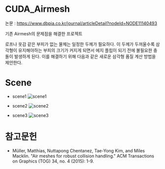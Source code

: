 # CUDA_Airmesh

논문 : https://www.dbpia.co.kr/journal/articleDetail?nodeId=NODE11140493

기존 Airmesh의 문제점을 해결한 프로젝트

로프나 옷감 같은 부피가 없는 물체는 일정한 두께가 필요하다. 
이 두께가 두꺼울수록 삼각형이 유지해야하는 부피의 크기가 커지게 되면서 에지 플립이 되기 전에 불필요한 충돌이 발생하게 된다. 
이를 해결하기 위해 다음과 같은 새로운 삼각형 품질 계산 방법을 제안한다.

# Scene
- scene1
![scene1](https://user-images.githubusercontent.com/86860544/228161213-b7b527f6-eb5b-4d52-9c77-c218f9ff0b35.gif)

- scene2
![scene2](https://user-images.githubusercontent.com/86860544/228161177-bd466229-fea4-4edc-9a10-0207fccad028.gif)

- scene3
![scene3](https://user-images.githubusercontent.com/86860544/228161227-43046e4b-b988-4a5e-ac8a-bd68b3c3e2b6.gif)

# 참고문헌
 -  Müller, Matthias, Nuttapong Chentanez, Tae-Yong Kim, and Miles Macklin. "Air meshes for robust collision handling." ACM Transactions on Graphics (TOG) 34, no. 4 (2015): 1-9.
